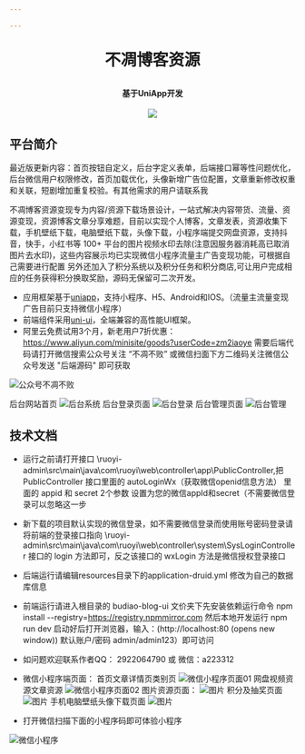 ```yaml
---

---
```



<h1 align="center" style="margin: 30px 0 30px; font-weight: bold;">不凋博客资源</h1>
<h4 align="center">基于UniApp开发</h4>
<p align="center">
	<img src="https://img.shields.io/github/license/mashape/apistatus.svg">
</p>

## 平台简介

最近版更新内容：首页按钮自定义，后台字定义表单，后端接口幂等性问题优化，后台微信用户权限修改，首页加载优化，头像新增广告位配置，文章重新修改权重和关联，短剧增加重复校验。有其他需求的用户请联系我

不凋博客资源变现专为内容/资源下载场景设计，一站式解决内容带货、流量、资源变现，资源博客文章分享难题，目前以实现个人博客，文章发表，资源收集下载，手机壁纸下载，电脑壁纸下载，头像下载，小程序端提交网盘资源，支持抖音，快手，小红书等 100+ 平台的图片视频水印去除(注意因服务器消耗高已取消图片去水印)，这些内容展示均已实现微信小程序流量主广告变现功能，可根据自己需要进行配置
另外还加入了积分系统以及积分任务和积分商店,可让用户完成相应的任务获得积分换取奖励，源码无保留可二次开发。

* 应用框架基于[uniapp](https://uniapp.dcloud.net.cn/)，支持小程序、H5、Android和IOS。（流量主流量变现广告目前只支持微信小程序）
* 前端组件采用[uni-ui](https://github.com/dcloudio/uni-ui)，全端兼容的高性能UI框架。
* 阿里云免费试用3个月，新老用户7折优惠：https://www.aliyun.com/minisite/goods?userCode=zm2iaoye
  需要后端代码请打开微信搜索公众号关注 “不凋不败” 或微信扫面下方二维码关注微信公众号发送 "后端源码" 即可获取

![公众号不凋不败](https://github.com/user-attachments/assets/369a6a91-b43a-4ada-acbb-c58aae2f698d)





后台网站首页
![后台系统](https://github.com/user-attachments/assets/ad3cfff7-697b-45c8-a597-4d258863349e)
后台登录页面
![后台登录](https://github.com/user-attachments/assets/7b3e7660-e852-4b50-a3a9-8f5da2176494)
后台管理页面
![后台管理](https://github.com/user-attachments/assets/8587a672-551a-47d9-b84c-0f5aa8233513)


## 技术文档

- 运行之前请打开接口 \ruoyi-admin\src\main\java\com\ruoyi\web\controller\app\PublicController,把 PublicController 接口里面的 autoLoginWx（获取微信openid信息方法） 里面的 appid 和 secret 2个参数 设置为您的微信appId和secret（不需要微信登录可以忽略这一步
- 新下载的项目默认实现的微信登录，如不需要微信登录而使用账号密码登录请将前端的登录接口指向 \ruoyi-admin\src\main\java\com\ruoyi\web\controller\system\SysLoginController 接口的 login 方法即可，反之该接口的 wxLogin 方法是微信授权登录接口
- 后端运行请编辑resources目录下的application-druid.yml 修改为自己的数据库信息
- 前端运行请进入根目录的 budiao-blog-ui 文价夹下先安装依赖运行命令 npm install --registry=https://registry.npmmirror.com 然后本地开发运行 npm run dev 启动好后打开浏览器，输入：(http://localhost:80 (opens new window)) 默认账户/密码 admin/admin123）即可访问
- 如问题欢迎联系作者QQ： 2922064790 或 微信：a223312
- 微信小程序端页面：
首页文章详情页类别页
![微信小程序页面01](https://github.com/user-attachments/assets/aac0eedd-d3bf-427d-95cd-a05b85fa05ad)
网盘视频资源文章资源
![微信小程序页面02](https://github.com/user-attachments/assets/2fd7df04-b762-4c63-8d82-8956b340d562)
图片资源页面：
![图片](https://github.com/user-attachments/assets/1d03fb08-db64-4ce5-9fe2-ffe92b7358d4)
积分及抽奖页面
![图片](https://github.com/user-attachments/assets/052aec72-2d49-4ca3-b0be-5c8f56a41a90)
手机电脑壁纸头像下载页面
![图片](https://github.com/user-attachments/assets/3b4da462-4cd5-4b0f-9558-2b96cba54454)

- 打开微信扫描下面的小程序码即可体验小程序

![微信小程序](https://github.com/user-attachments/assets/a577f0cf-e4e0-4024-8943-ecd1831d28d9)


